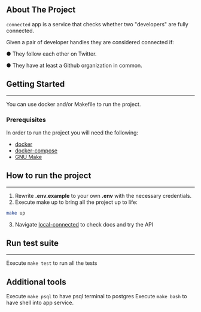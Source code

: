 <!-- ABOUT THE PROJECT -->
## About The Project
`connected` app is a service that checks whether two "developers" are fully connected.

Given a pair of developer handles they are considered connected if:

● They follow each other on Twitter.

● They have at least a Github organization in common.


<!-- GETTING STARTED -->
## Getting Started
***
You can use docker and/or Makefile to run the project.
### Prerequisites
In order to run the project you will need the following:
* [docker](https://docs.docker.com/engine/install/)
* [docker-compose](https://docs.docker.com/compose/)
* [GNU Make](https://www.gnu.org/software/make/)

## How to run the project
***
1. Rewrite **.env.example** to your own **.env** with the necessary credentials.
2. Execute make up to bring all the project up to life:
```bash
make up
```
3. Navigate [local-connected](http://localhost:8000/docs#/) to check docs
and try the API

## Run test suite
***
Execute ```make test``` to run all the tests

## Additional tools
Execute ```make psql``` to have psql terminal to postgres
Execute ```make bash``` to have shell into app service.
